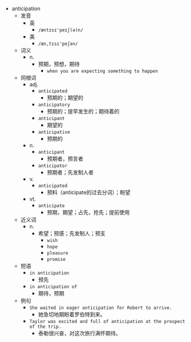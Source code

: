 - anticipation
  - 发音
    - 英
      - `/æntɪsɪ'peɪʃ(ə)n/`
    - 美
      - `/æn,tɪsɪ'peʃən/`
  - 词义
    - n.
      - 预期，预想，期待
        - `when you are expecting something to happen`
  - 同根词
    - adj.
      - `anticipated`
        - 预期的；期望的
      - `anticipatory`
        - 预期的；提早发生的；期待着的
      - `anticipant`
        - 期望的
      - `anticipative`
        - 预期的
    - n.
      - `anticipant`
        - 预期者，预言者
      - `anticipator`
        - 预期者；先发制人者
    - v.
      - `anticipated`
        - 预料（anticipate的过去分词）；盼望
    - vt.
      - `anticipate`
        - 预期，期望；占先，抢先；提前使用
  - 近义词
    - n.
      - 希望；预感；先发制人；预支
        - `wish`
        - `hope`
        - `pleasure`
        - `promise`
  - 短语
    - `in anticipation`
      - 预先 
    - `in anticipation of`
      - 期待，预期 
  - 例句
    - `She waited in eager anticipation for Robert to arrive.`
      - 她急切地期盼着罗伯特到来。
    - `Taylor was excited and full of anticipation at the prospect of the trip.`
      - 泰勒很兴奋，对这次旅行满怀期待。

